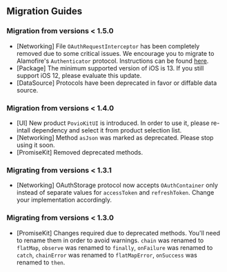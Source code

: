 ## Migration Guides

### Migration from versions < 1.5.0
* [Networking] File `OAuthRequestInterceptor` has been completely removed due to some critical issues. We encourage you to migrate to Alamofire's `Authenticator` protocol. Instructions can be found [here](Resources/Networking/AlamofireNetworkClient#oauth).
* [Package] The minimum supported version of iOS is 13. If you still support iOS 12, please evaluate this update.
* [DataSource] Protocols have been deprecated in favor or diffable data source.

### Migration from versions < 1.4.0
* [UI] New product `PovioKitUI` is introduced. In order to use it, please re-intall dependency and select it from product selection list.
* [Networking] Method `asJson` was marked as deprecated. Please stop using it soon.
* [PromiseKit] Removed deprecated methods.

### Migrating from versions < 1.3.1
* [Networking] OAuthStorage protocol now accepts `OAuthContainer` only instead of separate values for `accessToken` and `refreshToken`. Change your implementation accordingly.

### Migrating from versions < 1.3.0
* [PromiseKit] Changes required due to deprecated methods. You'll need to rename them in order to avoid warnings. `chain` was renamed to `flatMap`, `observe` was renamed to `finally`, `onFailure` was renamed to `catch`, `chainError` was renamed to `flatMapError`, `onSuccess` was renamed to `then`.
